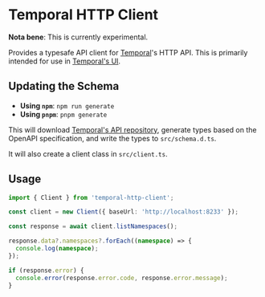 # Temporal HTTP Client

**Nota bene**: This is currently experimental.

Provides a typesafe API client for [Temporal](https://temporal.io)'s HTTP API. This is primarily intended for use in [Temporal's UI](https://github.com/temporalio/ui).

## Updating the Schema

- **Using `npm`**: `npm run generate`
- **Using `pnpm`**: `pnpm generate`

This will download [Temporal's API repository](https://github.com/temporalio/api), generate types based on the OpenAPI specification, and write the types to `src/schema.d.ts`.

It will also create a client class in `src/client.ts`.

## Usage

```ts
import { Client } from 'temporal-http-client';

const client = new Client({ baseUrl: 'http://localhost:8233' });

const response = await client.listNamespaces();

response.data?.namespaces?.forEach((namespace) => {
  console.log(namespace);
});

if (response.error) {
  console.error(response.error.code, response.error.message);
}
```
